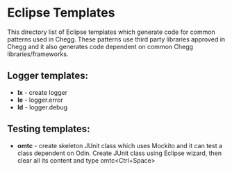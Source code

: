 # Eclipse Templates

This directory list of Eclipse templates which generate code for common patterns used in Chegg. These patterns use third party libraries approved in Chegg and it also generates code dependent on common Chegg libraries/frameworks.

## Logger templates:
* **lx** - create logger
* **le** - logger.error
* **ld** - logger.debug

## Testing templates:
* **omtc** - create skeleton JUnit class which uses Mockito and it can test a class dependent on Odin.  Create JUnit class using Eclipse wizard, then clear all its content and type omtc<Ctrl+Space>
